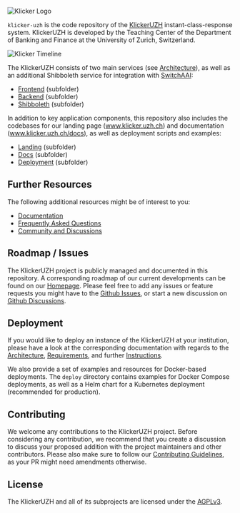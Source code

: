 ![Klicker Logo](https://www.klicker.uzh.ch/img/KlickerUZH_Gray_Transparent.png)

`klicker-uzh` is the code repository of the [KlickerUZH](https://www.klicker.uzh.ch/) instant-class-response system. KlickerUZH is developed by the Teaching Center of the Department of Banking and Finance at the University of Zurich, Switzerland.

![Klicker Timeline](https://www.klicker.uzh.ch/img/timeline_mac.png)

The KlickerUZH consists of two main services (see [Architecture](https://www.klicker.uzh.ch/docs/deployment/deployment_architecture)), as well as an additional Shibboleth service for integration with [SwitchAAI](https://www.switch.ch/aai/):

- [Frontend](https://github.com/uzh-bf/klicker-uzh/tree/dev/frontend) (subfolder)
- [Backend](https://github.com/uzh-bf/klicker-uzh/tree/dev/backend) (subfolder)
- [Shibboleth](https://github.com/uzh-bf/klicker-uzh/tree/dev/shibboleth) (subfolder)

In addition to key application components, this repository also includes the codebases for our landing page (www.klicker.uzh.ch) and documentation (www.klicker.uzh.ch/docs), as well as deployment scripts and examples:

- [Landing](https://github.com/uzh-bf/klicker-uzh/tree/dev/landing) (subfolder)
- [Docs](https://github.com/uzh-bf/klicker-uzh/tree/dev/docs) (subfolder)
- [Deployment](https://github.com/uzh-bf/klicker-uzh/tree/dev/deploy) (subfolder)

## Further Resources

The following additional resources might be of interest to you:

- [Documentation](https://www.klicker.uzh.ch/docs/introduction/getting_started)
- [Frequently Asked Questions](https://www.klicker.uzh.ch/docs/faq/faq)
- [Community and Discussions](https://github.com/uzh-bf/klicker-uzh/discussions)

## Roadmap / Issues

The KlickerUZH project is publicly managed and documented in this repository. A corresponding roadmap of our current developments can be found on our [Homepage](https://www.klicker.uzh.ch/roadmap). Please feel free to add any issues or feature requests you might have to the [Github Issues](https://github.com/orgs/uzh-bf/projects/4), or start a new discussion on [Github Discussions](https://github.com/uzh-bf/klicker-uzh/discussions).

## Deployment

If you would like to deploy an instance of the KlickerUZH at your institution, please have a look at the corresponding documentation with regards to the [Architecture](https://www.klicker.uzh.ch/docs/deployment/deployment_architecture), [Requirements](https://www.klicker.uzh.ch/docs/deployment/deployment_requirements), and further [Instructions](https://www.klicker.uzh.ch/docs/deployment/deployment_docker).

We also provide a set of examples and resources for Docker-based deployments. The `deploy` directory contains examples for Docker Compose deployments, as well as a Helm chart for a Kubernetes deployment (recommended for production).

## Contributing

We welcome any contributions to the KlickerUZH project. Before considering any contribution, we recommend that you create a discussion to discuss your proposed addition with the project maintainers and other contributors. Please also make sure to follow our [Contributing Guidelines](https://www.klicker.uzh.ch/docs/contributing/contributing_guidelines), as your PR might need amendments otherwise.

## License

The KlickerUZH and all of its subprojects are licensed under the [AGPLv3](https://www.gnu.org/licenses/agpl-3.0.de.html).
